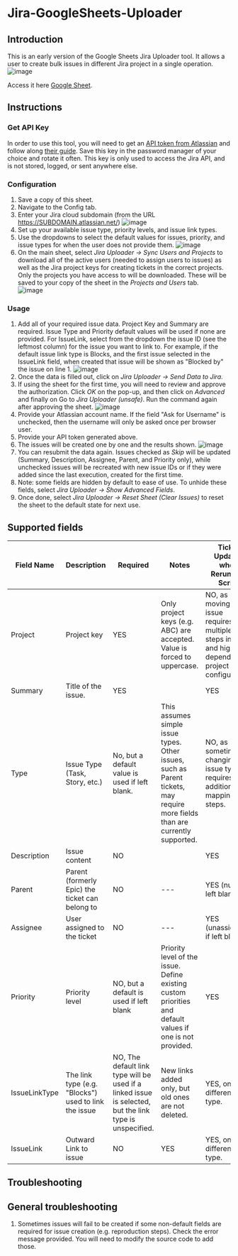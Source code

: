 # Jira-GoogleSheets-Uploader

## Introduction
This is an early version of the Google Sheets Jira Uploader tool. It allows a user to create bulk issues in different Jira project in a single operation. 
![image](https://github.com/user-attachments/assets/869513e1-0b31-459a-b126-3d430b4fe33a)


Access it here [Google Sheet](https://docs.google.com/spreadsheets/d/1MNpOlAPB5ZpoOhahrRmF7zc7uh9vcKTDTO_s7sIjZjw/edit?gid=1564783105#gid=1564783105).

## Instructions
### Get API Key
In order to use this tool, you will need to get an [API token from Atlassian](https://id.atlassian.com/manage-profile/security/api-tokens) and follow along [their guide](https://support.atlassian.com/atlassian-account/docs/manage-api-tokens-for-your-atlassian-account/). Save this key in the password manager of your choice and rotate it often. This key is only used to access the Jira API, and is not stored, logged, or sent anywhere else.

### Configuration
 1. Save a copy of this sheet. 
 2. Navigate to the Config tab.
 3. Enter your Jira cloud subdomain (from the URL https://SUBDOMAIN.atlassian.net/)
    ![image](https://github.com/user-attachments/assets/80b8a629-c047-473f-a477-057d5e7898f5)
 4. Set up your available issue type, priority levels, and issue link types.
 5. Use the dropdowns to select the default values for issues, priority, and issue types for when the user does not provide them.
   ![image](https://github.com/user-attachments/assets/bda875b3-d009-48ba-a2da-957e24e11678)
 6. On the main sheet, select *Jira Uploader -> Sync Users and Projects* to download all of the active users (needed to assign users to issues) as well as the Jira project keys for creating tickets in the correct projects. Only the projects you have access to will be downloaded. These will be saved to your copy of the sheet in the *Projects and Users* tab.  
    ![image](https://github.com/user-attachments/assets/359e573e-d054-4f32-a3e3-45dfdf0799ce)
   
### Usage
1. Add all of your required issue data. Project Key and Summary are required. Issue Type and Priority default values will be used if none are provided. For IssueLink, select from the dropdown the issue ID (see the leftmost column) for the issue you want to link to. For example, if the default issue link type is Blocks, and the first issue selected in the IssueLink field, when created that issue will be shown as "Blocked by" the issue on line 1. 
 ![image](https://github.com/user-attachments/assets/40f3a9eb-af41-476c-bb92-eadb449e085a)
2. Once the data is filled out, click on *Jira Uploader -> Send Data to Jira*.
3. If using the sheet for the first time, you will need to review and approve the authorization. Click *OK* on the pop-up, and then click on *Advanced* and finally on Go to *Jira Uploader (unsafe)*. Run the command again after approving the sheet.
![image](https://github.com/alexrumer/Jira-GoogleSheets-Uploader/assets/20408958/2f7489d5-50ee-40e7-94c8-50c48e7e957a)
4. Provide your Atlassian account name. If the field "Ask for Username" is unchecked, then the username will only be asked once per browser user. 
5. Provide your API token generated above.
6. The issues will be created one by one and the results shown.
![image](https://github.com/user-attachments/assets/956b96ca-ee9f-4743-9f42-00791a28dd42)
7. You can resubmit the data again. Issues checked as *Skip* will be updated (Summary, Description, Assignee, Parent, and Priority only), while unchecked issues will be recreated with new issue IDs or if they were added since the last execution, created for the first time.
8. Note: some fields are hidden by default to ease of use. To unhide these fields, select *Jira Uploader -> Show Advanced Fields*.
9. Once done, select *Jira Uploader -> Reset Sheet (Clear Issues)* to reset the sheet to the default state for next use.
   
## Supported fields
| Field Name  | Description | Required | Notes | Ticket Updated when Rerunning Script | Hidden |
| ---  | --- | --- | --- | --- | --- |
| Project  | Project key | YES | Only project keys (e.g. ABC) are accepted. Value is forced to uppercase. | NO, as moving an issue requires multiple steps in Jira and highly dependant on project configuration. | NO |
| Summary  | Title of the issue. | YES | | YES | NO |
| Type  | Issue Type (Task, Story, etc.) | No, but a default value is used if left blank. | This assumes simple issue types. Other issues, such as Parent tickets, may require more fields than are currently supported. | NO, as sometimes changing issue type requires additional mapping steps. | NO |
| Description  | Issue content | NO | | YES | NO |
| Parent  | Parent (formerly Epic) the ticket can belong to | NO | --- | YES (nulled if left blank) | NO |
| Assignee  | User assigned to the ticket | NO | --- | YES (unassigned if left blank) | NO |
| Priority  | Priority level | NO, but a default is used if left blank | Priority level of the issue. Define existing custom priorities and default values if one is not provided. | YES | NO |
| IssueLinkType | The link type (e.g. "Blocks") used to link the issue | NO, The default link type will be used if a linked issue is selected, but the link type is unspecified. | New links added only, but old ones are not deleted. | YES, only if different link type. | YES |
| IssueLink | Outward Link to issue | NO | YES | YES, only if different link type. | NO |

## Troubleshooting
## General troubleshooting
1. Sometimes issues will fail to be created if some non-default fields are required for issue creation (e.g. reproduction steps). Check the error message provided. You will need to modify the source code to add those.


